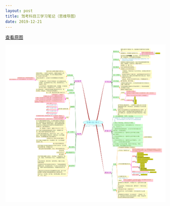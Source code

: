 ```yaml
---
layout: post
title: 驾考科目三学习笔记（思维导图）
date: 2019-12-21
---
```


[查看原图](/figures/p68558574.jpg)

![](/figures/p68558574.jpg)
